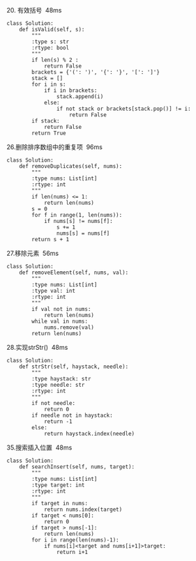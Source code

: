 <p>20. 有效括号  48ms</p>

<pre class="has">
<code class="language-python">class Solution:
    def isValid(self, s):
        """
        :type s: str
        :rtype: bool
        """
        if len(s) % 2 :
            return False
        brackets = {'(': ')', '{': '}', '[': ']'}
        stack = []
        for i in s:
            if i in brackets:
                stack.append(i)
            else:
                if not stack or brackets[stack.pop()] != i:
                    return False
        if stack:
            return False
        return True</code></pre>

<p>26.删除排序数组中的重复项  96ms</p>

<pre class="has">
<code class="language-python">class Solution:
    def removeDuplicates(self, nums):
        """
        :type nums: List[int]
        :rtype: int
        """
        if len(nums) &lt;= 1:
            return len(nums)
        s = 0
        for f in range(1, len(nums)):
            if nums[s] != nums[f]:
                s += 1
                nums[s] = nums[f]
        return s + 1</code></pre>

<p>27.移除元素  56ms</p>

<pre class="has">
<code>class Solution:
    def removeElement(self, nums, val):
        """
        :type nums: List[int]
        :type val: int
        :rtype: int
        """
        if val not in nums:
            return len(nums)
        while val in nums:
            nums.remove(val)
        return len(nums)</code></pre>

<p>28.实现strStr()  48ms</p>

<pre class="has">
<code>class Solution:
    def strStr(self, haystack, needle):
        """
        :type haystack: str
        :type needle: str
        :rtype: int
        """
        if not needle:
            return 0
        if needle not in haystack:
            return -1
        else:
            return haystack.index(needle)</code></pre>

<p>35.搜索插入位置  48ms</p>

<pre class="has">
<code>class Solution:
    def searchInsert(self, nums, target):
        """
        :type nums: List[int]
        :type target: int
        :rtype: int
        """
        if target in nums:
            return nums.index(target)
        if target &lt; nums[0]:
            return 0
        if target &gt; nums[-1]:
            return len(nums)
        for i in range(len(nums)-1):
            if nums[i]&lt;target and nums[i+1]&gt;target:
                return i+1</code></pre>

<p> </p>